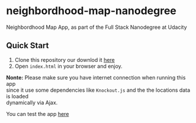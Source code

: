 # neighbordhood-map-nanodegree
Neighbordhood Map App, as part of the Full Stack Nanodegree at Udacity


## Quick Start

1. Clone this repository our downlod it [here](https://github.com/oldani/neighborhood-map-nanodegree/archive/master.zip)
2. Open `index.html` in your browser and enjoy.

**Nonte:** Please make sure you have internet connection when running this app<br>
since it use some dependencies like `Knockout.js` and the the locations data is loaded<br>
dynamically via Ajax.


You can test the app [here](https://oldani.github.io/neighborhood-map-nanodegree/)
